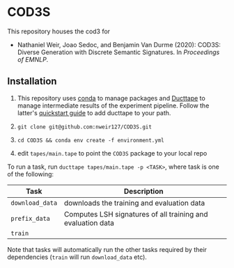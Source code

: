 # COD3S
This repository houses the cod3 for 
 - Nathaniel Weir, Joao Sedoc, and Benjamin Van Durme (2020): 
   COD3S: Diverse Generation with Discrete Semantic Signatures. In _Proceedings of EMNLP_.
## Installation
1. This repository uses [conda](https://docs.conda.io/en/latest/miniconda.html) to manage packages and [Ducttape](https://github.com/jhclark/ducttape) to manage intermediate results 
of the experiment pipeline. Follow the latter's [quickstart guide](https://github.com/jhclark/ducttape#quick-start) to add ducttape to your path. 

2. `git clone git@github.com:nweir127/COD3S.git`
3. `cd COD3S && conda env create -f environment.yml`
4. edit `tapes/main.tape` to point the `COD3S` package to your local repo


To run a task, run `ducttape tapes/main.tape -p <TASK>`, where task is one of the following:

| Task           | Description                                                      |
|----------------|------------------------------------------------------------------|
| `download_data`| downloads the training and evaluation data              |
| `prefix_data`  | Computes LSH signatures of all training and evaluation data      |
| `train`   |              |

Note that tasks will automatically run the other tasks required by their dependencies (`train` will run `download_data` etc).
